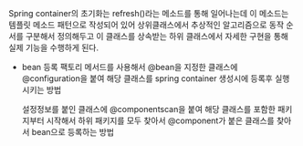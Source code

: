 
Spring container의 초기화는 refresh()라는 메소드를 통해 일어나는데 이 메소드는 템플릿 메소드 패턴으로 작성되어 있어 상위클래스에서 추상적인 알고리즘으로 동작 순서를 구분해서 정의해두고 이 클래스를 상속받는 하위 클래스에서 자세한 구현을 통해 실제 기능을 수행하게 된다. 

- bean 등록
	팩토리 메서드를 사용해서 @bean을 지정한 클래스에 @configuration을 붙여 해당 클래스를 spring container 생성시에 등록후 실행시키는 방법
	 
	설정정보를 붙인 클래스에 @componentscan을 붙여 해당 클래스를 포함한 패키지부터 시작해서 하위 패키지를 모두 찾아서 @component가 붙은 클래스를 찾아서 bean으로 등록하는 방법